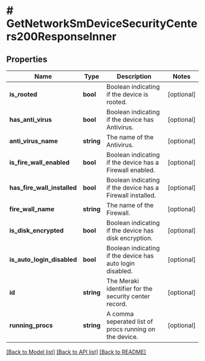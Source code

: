 # # GetNetworkSmDeviceSecurityCenters200ResponseInner

## Properties

Name | Type | Description | Notes
------------ | ------------- | ------------- | -------------
**is_rooted** | **bool** | Boolean indicating if the device is rooted. | [optional]
**has_anti_virus** | **bool** | Boolean indicating if the device has Antivirus. | [optional]
**anti_virus_name** | **string** | The name of the Antivirus. | [optional]
**is_fire_wall_enabled** | **bool** | Boolean indicating if the device has a Firewall enabled. | [optional]
**has_fire_wall_installed** | **bool** | Boolean indicating if the device has a Firewall installed. | [optional]
**fire_wall_name** | **string** | The name of the Firewall. | [optional]
**is_disk_encrypted** | **bool** | Boolean indicating if the device has disk encryption. | [optional]
**is_auto_login_disabled** | **bool** | Boolean indicating if the device has auto login disabled. | [optional]
**id** | **string** | The Meraki identifier for the security center record. | [optional]
**running_procs** | **string** | A comma seperated list of procs running on the device. | [optional]

[[Back to Model list]](../../README.md#models) [[Back to API list]](../../README.md#endpoints) [[Back to README]](../../README.md)
